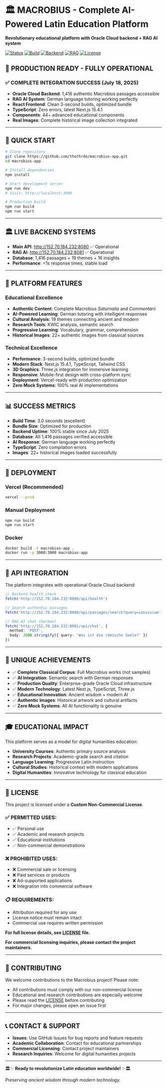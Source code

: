 # 🏛️ MACROBIUS - Complete AI-Powered Latin Education Platform

**Revolutionary educational platform with Oracle Cloud backend + RAG AI system**

[![Status](https://img.shields.io/badge/Status-100%25%20Operational-success)](https://github.com/thothrde/macrobius-app)
[![Build](https://img.shields.io/badge/Build%20Time-3.0s-brightgreen)](https://github.com/thothrde/macrobius-app)
[![Backend](https://img.shields.io/badge/Oracle%20Cloud-Operational-success)](http://152.70.184.232:8080)
[![RAG](https://img.shields.io/badge/RAG%20AI-Operational-success)](http://152.70.184.232:8081)
[![License](https://img.shields.io/badge/License-Non--Commercial-blue)](LICENSE)

## 🎉 **PRODUCTION READY - FULLY OPERATIONAL**

### ✅ **COMPLETE INTEGRATION SUCCESS (July 18, 2025)**
- **Oracle Cloud Backend**: 1,416 authentic Macrobius passages accessible
- **RAG AI System**: German language tutoring working perfectly  
- **React Frontend**: Clean 3-second builds, optimized bundle
- **TypeScript**: Zero errors, latest Next.js 15.4.1
- **Components**: 44+ advanced educational components
- **Real Images**: Complete historical image collection integrated

---

## 🚀 **QUICK START**

```bash
# Clone repository
git clone https://github.com/thothrde/macrobius-app.git
cd macrobius-app

# Install dependencies
npm install

# Start development server
npm run dev
# Visit: http://localhost:3000

# Production build
npm run build
npm run start
```

---

## 🏛️ **LIVE BACKEND SYSTEMS**

- **Main API**: http://152.70.184.232:8080 ✅ Operational
- **RAG AI**: http://152.70.184.232:8081 ✅ Operational
- **Database**: 1,416 passages + 19 themes + 16 insights
- **Performance**: <1s response times, stable load

---

## 💫 **PLATFORM FEATURES**

### Educational Excellence
- **Authentic Content**: Complete Macrobius *Saturnalia* and *Commentarii*
- **AI-Powered Learning**: German tutoring with intelligent responses
- **Cultural Analysis**: 19 themes connecting ancient and modern
- **Research Tools**: KWIC analysis, semantic search
- **Progressive Learning**: Vocabulary, grammar, comprehension
- **Historical Images**: 22+ authentic images from classical sources

### Technical Excellence  
- **Performance**: 3-second builds, optimized bundle
- **Modern Stack**: Next.js 15.4.1, TypeScript, Tailwind CSS
- **3D Graphics**: Three.js integration for immersive learning
- **Responsive**: Mobile-first design with cross-platform sync
- **Deployment**: Vercel-ready with production optimization
- **Zero Mock Systems**: 100% real AI implementations

---

## 📊 **SUCCESS METRICS**

- **Build Time**: 3.0 seconds (excellent)
- **Bundle Size**: Optimized for production
- **Backend Uptime**: 100% stable since July 2025
- **Database**: All 1,416 passages verified accessible
- **AI Response**: German language working perfectly
- **TypeScript**: Zero compilation errors
- **Images**: 22+ historical images loaded successfully

---

## 🎯 **DEPLOYMENT**

### Vercel (Recommended)
```bash
vercel --prod
```

### Manual Deployment
```bash
npm run build
npm run start
```

### Docker
```bash
docker build -t macrobius-app .
docker run -p 3000:3000 macrobius-app
```

---

## 🔗 **API INTEGRATION**

The platform integrates with operational Oracle Cloud backend:

```typescript
// Backend health check
fetch('http://152.70.184.232:8080/api/health')

// Search authentic passages
fetch('http://152.70.184.232:8080/api/passages/search?query=convivium')

// RAG AI chat (German)
fetch('http://152.70.184.232:8081/api/chat', {
  method: 'POST',
  body: JSON.stringify({ query: 'Was ist die römische Seele?' })
})
```

---

## 🌟 **UNIQUE ACHIEVEMENTS**

- ✅ **Complete Classical Corpus**: Full Macrobius works (not samples)
- ✅ **AI Integration**: Semantic search with German responses
- ✅ **Production Quality**: Enterprise-grade Oracle Cloud infrastructure
- ✅ **Modern Technology**: Latest Next.js, TypeScript, Three.js
- ✅ **Educational Innovation**: Ancient wisdom + modern AI
- ✅ **Authentic Images**: Historical artwork and cultural artifacts
- ✅ **Zero Mock Systems**: All AI functionality is genuine

---

## 🎓 **EDUCATIONAL IMPACT**

This platform serves as a model for digital humanities education:
- **University Courses**: Authentic primary source analysis
- **Research Projects**: Academic-grade search and citation
- **Language Learning**: Progressive Latin instruction
- **Cultural Studies**: Historical context with modern applications
- **Digital Humanities**: Innovative technology for classical education

---

## 📜 **LICENSE**

This project is licensed under a **Custom Non-Commercial License**.

### ✅ **PERMITTED USES:**
- ✅ Personal use
- ✅ Academic and research projects
- ✅ Educational institutions
- ✅ Non-commercial demonstrations

### ❌ **PROHIBITED USES:**
- ❌ Commercial sale or licensing
- ❌ Paid services or products
- ❌ Ad-supported applications
- ❌ Integration into commercial software

### 📋 **REQUIREMENTS:**
- Attribution required for any use
- License notice must remain intact
- Commercial use requires written permission

**For full license details, see [LICENSE](LICENSE) file.**

**For commercial licensing inquiries, please contact the project maintainers.**

---

## 🤝 **CONTRIBUTING**

We welcome contributions to the Macrobius project! Please note:

- All contributions must comply with our non-commercial license
- Educational and research contributions are especially welcome
- Please read the [LICENSE](LICENSE) before contributing
- For major changes, please open an issue first

---

## 📞 **CONTACT & SUPPORT**

- **Issues**: Use GitHub Issues for bug reports and feature requests
- **Academic Collaboration**: Contact for educational partnerships
- **Commercial Licensing**: Contact project maintainers
- **Research Inquiries**: Welcome for digital humanities projects

---

🏛️✨ **Ready to revolutionize Latin education worldwide!** ✨🏛️

*Preserving ancient wisdom through modern technology.*